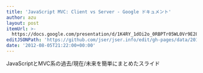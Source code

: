 ```yaml
---
title: 'JavaScript MVC: Client vs Server - Google ドキュメント'
author: azu
layout: post
itemUrl: >-
  https://docs.google.com/presentation/d/1K4RY_1dOi2o_0RBPTr05WL0Vr9E28rRJsnbUP23D6hc/present#slide=id.gf37f796_147_0
editJSONPath: 'https://github.com/jser/jser.info/edit/gh-pages/data/2012/08/index.json'
date: '2012-08-05T21:22:00+00:00'
---
```

JavaScriptとMVC系の過去/現在/未来を簡単にまとめたスライド
